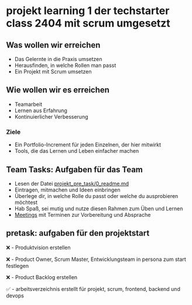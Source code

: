 # projekt learning 1 der techstarter class 2404 mit scrum umgesetzt

## Was wollen wir erreichen
- Das Gelernte in die Praxis umsetzen
- Herausfinden, in welche Rollen man passt
- Ein Projekt mit Scrum umsetzen

## Wie wollen wir es erreichen
- Teamarbeit
- Lernen aus Erfahrung
- Kontinuierlicher Verbesserung

### Ziele
- Ein Portfolio-Increment für jeden Einzelnen, der hier mitwirkt
- Tools, die das Lernen und Leben einfacher machen

## Team Tasks: Aufgaben für das Team
- Lesen der Datei [projekt_pre_task/0_readme.md](https://github.com/fchristian1/project-learning-1/blob/master/projekt_pre_task/0_readme.md)
- Eintragen, mitmachen und Ideen einbringen
- Überlege dir, in welche Rolle du passt oder welche du ausprobieren möchtest
- Hab Spaß, sei mutig und nutze diesen Rahmen zum Üben und Lernen
- [Meetings](https://github.com/fchristian1/project-learning-1/blob/master/meetings.md) mit Terminen zur Vorbereitung und Absprache

## pretask: aufgaben für den projektstart
❌ - Produktvision erstellen

❌ - Product Owner, Scrum Master, Entwicklungsteam in persona zum start festlegen

❌ - Product Backlog erstellen

✅ - arbeitsverzeichnis erstellt für projekt, scrum, frontend, backend und devops
